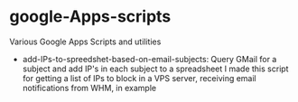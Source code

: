 # google-Apps-scripts
Various Google Apps Scripts and utilities


- add-IPs-to-spreedshet-based-on-email-subjects:
    Query GMail for a subject and add IP's in each subject to a spreadsheet
    I made this script for getting a list of IPs to block in a VPS server,
    receiving email notifications from WHM, in example